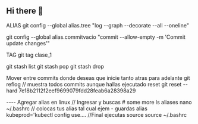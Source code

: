## Hi there 👋

<!--
**tonyhraval/tonyhraval** is a ✨ _special_ ✨ repository because its `README.md` (this file) appears on your GitHub profile.

Here are some ideas to get you started:

- 🔭 I’m currently working on ...
- 🌱 I’m currently learning ...
- 👯 I’m looking to collaborate on ...
- 🤔 I’m looking for help with ...
- 💬 Ask me about ...
- 📫 How to reach me: ...
- 😄 Pronouns: ...
- ⚡ Fun fact: ...
-->

ALIAS
git config --global alias.tree "log --graph --decorate --all --oneline"

git config --global alias.commitvacio "commit --allow-empty -m 'Commit update changes'"

TAG
git tag clase_1

git stash list
git stash pop
git stash drop

Mover entre commits donde deseas que inicie tanto atras para adelante
git reflog // muestra todos commits aunque hallas ejecutado reset
git reset --hard 7e18b2112f2eef9699079fdd28feab6a28398a29

---- Agregar alias en linux
// Ingresar y buscas # some more ls aliases
nano ~/.bashrc 
// colocas tus alias tal cual ejem  - guardas
alias kubeprod='kubectl config use....
//Final ejecutas source
source ~/.bashrc
